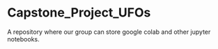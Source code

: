 # Capstone_Project_UFOs
A repository where our group can store google colab and other jupyter notebooks. 

